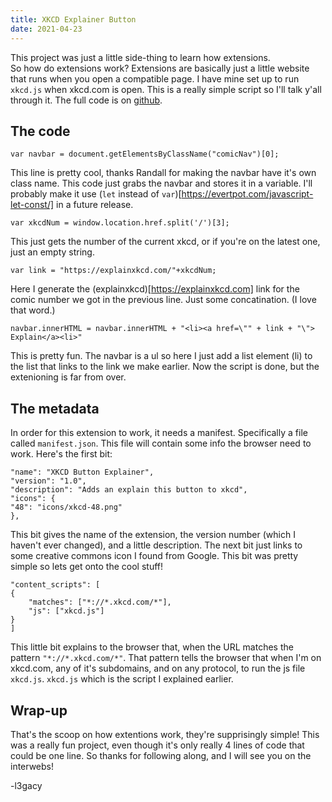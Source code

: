 ```yaml
---
title: XKCD Explainer Button
date: 2021-04-23
---
```

  
This project was just a little side-thing to learn how extensions.  
So how do extensions work? Extensions are basically just a little website that runs when you open a compatible page. I have mine set up to run ```xkcd.js``` when xkcd.com is open. This is a really simple script so I'll talk y'all through it. The full code is on [github](https://github.com/l3gacyb3ta/xkcd-explain-button).  

## The code

```
var navbar = document.getElementsByClassName("comicNav")[0];
```
This line is pretty cool, thanks Randall for making the navbar have it's own class name. This code just grabs the navbar and stores it in a variable. I'll probably make it use (```let``` instead of ```var```)[https://evertpot.com/javascript-let-const/] in a future release.  

```
var xkcdNum = window.location.href.split('/')[3];
```
This just gets the number of the current xkcd, or if you're on the latest one, just an empty string.  
```
var link = "https://explainxkcd.com/"+xkcdNum;
```
Here I generate the (explainxkcd)[https://explainxkcd.com] link for the comic number we got in the previous line. Just some concatination. (I love that word.)  
```
navbar.innerHTML = navbar.innerHTML + "<li><a href=\"" + link + "\"> Explain</a><li>"
```
This is pretty fun. The navbar is a ul so here I just add a list element (li) to the list that links to the link we make earlier. Now the script is done, but the extenioning is far from over.  
  
## The metadata
  
In order for this extension to work, it needs a manifest. Specifically a file called ```manifest.json```. This file will contain some info the browser need to work. Here's the first bit:  
```
"name": "XKCD Button Explainer",
"version": "1.0",
"description": "Adds an explain this button to xkcd",
"icons": {
"48": "icons/xkcd-48.png"
},
```  
This bit gives the name of the extension, the version number (which I haven't ever changed), and a little description. The next bit just links to some creative commons icon I found from Google. This bit was pretty simple so lets get onto the cool stuff!
```
"content_scripts": [
{
    "matches": ["*://*.xkcd.com/*"],
    "js": ["xkcd.js"]
}
]
```
This little bit explains to the browser that, when the URL matches the pattern ```"*://*.xkcd.com/*"```. That pattern tells the browser that when I'm on xkcd.com, any of it's subdomains, and on any protocol, to run the js file ```xkcd.js```. ```xkcd.js``` which is the script I explained earlier.  

## Wrap-up
That's the scoop on how extentions work, they're supprisingly simple! This was a really fun project, even though it's only really 4 lines of code that could be one line. So thanks for following along, and I will see you on the interwebs!  
  
-l3gacy